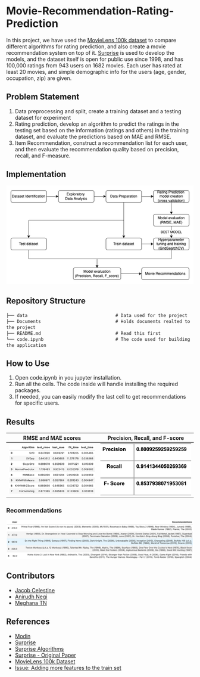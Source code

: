 # Movie-Recommendation-Rating-Prediction
In this project, we have used the [MovieLens 100k dataset](https://grouplens.org/datasets/movielens/100k/) 
to compare different algorithms for rating prediction, and also create a movie recommendation system on top of it. [Surprise](http://surpriselib.com/) is used to develop the models, and the dataset itself is open for public use since 1998, and has 100,000 ratings from 943 users on 1682 movies. Each user 
has rated at least 20 movies, and simple demographic info for the users (age, gender, occupation, zip) are given.

## Problem Statement
<ol>
    <li>Data preprocessing and split, create a training dataset and a testing dataset for experiment</li>
    <li>Rating prediction, develop an algorithm to predict the ratings in the testing set based on the information 
    (ratings and others) in the training dataset, and evaluate the predictions based on MAE and RMSE.</li>
    <li>Item Recommendation, construct a recommendation list for each user, and then evaluate the recommendation 
    quality based on precision, recall, and F-measure.</li>
</ol>

## Implementation
![High Level Design](Documents/approach.png?raw=true "High Level Design")

## Repository Structure
    ├── data                                 # Data used for the project
    ├── Documents                            # Holds documents realted to the project
    ├── README.md                            # Read this first
    └── code.ipynb                           # The code used for building the application

## How to Use
<ol>
    <li>Open code.ipynb in you jupyter installation.</li>
    <li>Run all the cells. The code inside will handle installing the required packages.</li>
    <li>If needed, you can easily modify the last cell to get recommendations for specific users.</li>
</ol>

## Results
|       RMSE and MAE scores       |                      Precision, Recall, and F-score                       |
|:----------------------------------------------------------------:|:-------------------------------------------------------------------------------------------------:|
| ![error_scores.png](Documents/error_scores.png?raw=true "RMSE and MAE scores") | ![precision_recall.png](Documents/precision_recall.png?raw=true "Precision, Recall, and F-score") |

### Recommendations
![Movie recommendation](Documents/recommendation.png?raw=true "Movie recommendations")

## Contributors
- [Jacob Celestine](https://jacobcelestine.com/)
- [Anirudh Negi](https://github.com/negiadventures/)
- [Meghana TN](https://github.com/MeghanaTN)

## References
- [Modin](https://github.com/modin-project/modin)
- [Surprise](http://surpriselib.com/)
- [Surprise Algorithms](https://surprise.readthedocs.io/en/stable/prediction_algorithms_package.html)
- [Surprise - Original Paper](https://joss.theoj.org/papers/10.21105/joss.02174)
- [MovieLens 100k Dataset](https://grouplens.org/datasets/movielens/100k/)
- [Issue: Adding more features to the train set](https://github.com/NicolasHug/Surprise/issues/285)
